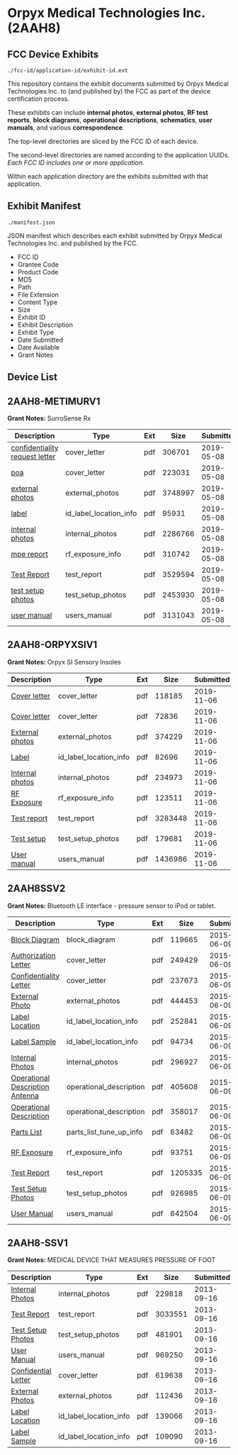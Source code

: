 # Orpyx Medical Technologies Inc. (2AAH8)
## FCC Device Exhibits

```
./fcc-id/application-id/exhibit-id.ext
```

This repository contains the exhibit documents submitted by Orpyx Medical Technologies Inc. to (and published by) the FCC as part of the device certification process.

These exhibits can include **internal photos**, **external photos**, **RF test reports**, **block diagrams**, **operational descriptions**, **schematics**, **user manuals**, and various **correspondence**.

The top-level directories are sliced by the FCC ID of each device.

The second-level directories are named according to the application UUIDs. *Each FCC ID includes one or more application.*

Within each application directory are the exhibits submitted with that application. 

## Exhibit Manifest

```
./manifest.json
```

JSON manifest which describes each exhibit submitted by Orpyx Medical Technologies Inc. and published by the FCC.

- FCC ID
- Grantee Code
- Product Code
- MD5
- Path
- File Extension
- Content Type
- Size
- Exhibit ID
- Exhibit Description
- Exhibit Type
- Date Submitted
- Date Available
- Grant Notes

## Device List
## 2AAH8-METIMURV1
**Grant Notes:** SurroSense Rx

| Description | Type | Ext | Size | Submitted | Available |
| ----------- | ---- | --- | ---- | --------- | --------- |
| [confidentiality request letter](2AAH8-METIMURV1/e5e7b40c8033d3de178252195611c7be/4266625.pdf) | cover_letter | pdf | 306701 | 2019-05-08 | 2019-05-08 |
| [poa](2AAH8-METIMURV1/e5e7b40c8033d3de178252195611c7be/4266626.pdf) | cover_letter | pdf | 223031 | 2019-05-08 | 2019-05-08 |
| [external photos](2AAH8-METIMURV1/e5e7b40c8033d3de178252195611c7be/4266624.pdf) | external_photos | pdf | 3748997 | 2019-05-08 | 2019-05-08 |
| [label](2AAH8-METIMURV1/e5e7b40c8033d3de178252195611c7be/4266628.pdf) | id_label_location_info | pdf | 95931 | 2019-05-08 | 2019-05-08 |
| [internal photos](2AAH8-METIMURV1/e5e7b40c8033d3de178252195611c7be/4266627.pdf) | internal_photos | pdf | 2286766 | 2019-05-08 | 2019-05-08 |
| [mpe report](2AAH8-METIMURV1/e5e7b40c8033d3de178252195611c7be/4266623.pdf) | rf_exposure_info | pdf | 310742 | 2019-05-08 | 2019-05-08 |
| [Test Report](2AAH8-METIMURV1/e5e7b40c8033d3de178252195611c7be/4266622.pdf) | test_report | pdf | 3529594 | 2019-05-08 | 2019-05-08 |
| [test setup photos](2AAH8-METIMURV1/e5e7b40c8033d3de178252195611c7be/4266629.pdf) | test_setup_photos | pdf | 2453930 | 2019-05-08 | 2019-05-08 |
| [user manual](2AAH8-METIMURV1/e5e7b40c8033d3de178252195611c7be/4266630.pdf) | users_manual | pdf | 3131043 | 2019-05-08 | 2019-05-08 |
## 2AAH8-ORPYXSIV1
**Grant Notes:** Orpyx SI Sensory Insoles

| Description | Type | Ext | Size | Submitted | Available |
| ----------- | ---- | --- | ---- | --------- | --------- |
| [Cover letter](2AAH8-ORPYXSIV1/8d93d61c6e2e48348b162fc7a7e8e43e/4505481.pdf) | cover_letter | pdf | 118185 | 2019-11-06 | 2019-11-06 |
| [Cover letter](2AAH8-ORPYXSIV1/8d93d61c6e2e48348b162fc7a7e8e43e/4505482.pdf) | cover_letter | pdf | 72836 | 2019-11-06 | 2019-11-06 |
| [External photos](2AAH8-ORPYXSIV1/8d93d61c6e2e48348b162fc7a7e8e43e/4505483.pdf) | external_photos | pdf | 374229 | 2019-11-06 | 2019-11-06 |
| [Label](2AAH8-ORPYXSIV1/8d93d61c6e2e48348b162fc7a7e8e43e/4505484.pdf) | id_label_location_info | pdf | 82696 | 2019-11-06 | 2019-11-06 |
| [Internal photos](2AAH8-ORPYXSIV1/8d93d61c6e2e48348b162fc7a7e8e43e/4505485.pdf) | internal_photos | pdf | 234973 | 2019-11-06 | 2019-11-06 |
| [RF Exposure](2AAH8-ORPYXSIV1/8d93d61c6e2e48348b162fc7a7e8e43e/4505487.pdf) | rf_exposure_info | pdf | 123511 | 2019-11-06 | 2019-11-06 |
| [Test report](2AAH8-ORPYXSIV1/8d93d61c6e2e48348b162fc7a7e8e43e/4505489.pdf) | test_report | pdf | 3283448 | 2019-11-06 | 2019-11-06 |
| [Test setup](2AAH8-ORPYXSIV1/8d93d61c6e2e48348b162fc7a7e8e43e/4505490.pdf) | test_setup_photos | pdf | 179681 | 2019-11-06 | 2019-11-06 |
| [User manual](2AAH8-ORPYXSIV1/8d93d61c6e2e48348b162fc7a7e8e43e/4505491.pdf) | users_manual | pdf | 1436986 | 2019-11-06 | 2019-11-06 |
## 2AAH8SSV2
**Grant Notes:** Bluetooth LE interface - pressure sensor to iPod or tablet.

| Description | Type | Ext | Size | Submitted | Available |
| ----------- | ---- | --- | ---- | --------- | --------- |
| [Block Diagram](2AAH8SSV2/2b1d2164d3fa6bbe90491c00f9c20879/2641848.pdf) | block_diagram | pdf | 119665 | 2015-06-09 | 2015-06-09 |
| [Authorization Letter](2AAH8SSV2/2b1d2164d3fa6bbe90491c00f9c20879/2641847.pdf) | cover_letter | pdf | 249429 | 2015-06-09 | 2015-06-09 |
| [Confidentiality Letter](2AAH8SSV2/2b1d2164d3fa6bbe90491c00f9c20879/2641849.pdf) | cover_letter | pdf | 237673 | 2015-06-09 | 2015-06-09 |
| [External Photo](2AAH8SSV2/2b1d2164d3fa6bbe90491c00f9c20879/2641850.pdf) | external_photos | pdf | 444453 | 2015-06-09 | 2015-06-09 |
| [Label Location](2AAH8SSV2/2b1d2164d3fa6bbe90491c00f9c20879/2641852.pdf) | id_label_location_info | pdf | 252841 | 2015-06-09 | 2015-06-09 |
| [Label Sample](2AAH8SSV2/2b1d2164d3fa6bbe90491c00f9c20879/2641853.pdf) | id_label_location_info | pdf | 94734 | 2015-06-09 | 2015-06-09 |
| [Internal Photos](2AAH8SSV2/2b1d2164d3fa6bbe90491c00f9c20879/2641851.pdf) | internal_photos | pdf | 296927 | 2015-06-09 | 2015-06-09 |
| [Operational Description Antenna](2AAH8SSV2/2b1d2164d3fa6bbe90491c00f9c20879/2641846.pdf) | operational_description | pdf | 405608 | 2015-06-09 | 2015-06-09 |
| [Operational Description](2AAH8SSV2/2b1d2164d3fa6bbe90491c00f9c20879/2641854.pdf) | operational_description | pdf | 358017 | 2015-06-09 | 2015-06-09 |
| [Parts List](2AAH8SSV2/2b1d2164d3fa6bbe90491c00f9c20879/2641855.pdf) | parts_list_tune_up_info | pdf | 63482 | 2015-06-09 | 2015-06-09 |
| [RF Exposure](2AAH8SSV2/2b1d2164d3fa6bbe90491c00f9c20879/2641856.pdf) | rf_exposure_info | pdf | 93751 | 2015-06-09 | 2015-06-09 |
| [Test Report](2AAH8SSV2/2b1d2164d3fa6bbe90491c00f9c20879/2641857.pdf) | test_report | pdf | 1205335 | 2015-06-09 | 2015-06-09 |
| [Test Setup Photos](2AAH8SSV2/2b1d2164d3fa6bbe90491c00f9c20879/2641858.pdf) | test_setup_photos | pdf | 926985 | 2015-06-09 | 2015-06-09 |
| [User Manual](2AAH8SSV2/2b1d2164d3fa6bbe90491c00f9c20879/2641859.pdf) | users_manual | pdf | 642504 | 2015-06-09 | 2015-06-09 |
## 2AAH8-SSV1
**Grant Notes:** MEDICAL DEVICE THAT MEASURES PRESSURE OF FOOT

| Description | Type | Ext | Size | Submitted | Available |
| ----------- | ---- | --- | ---- | --------- | --------- |
| [Internal Photos](2AAH8-SSV1/7f3cc13895efadb9475f0b6df7855a80/2072920.pdf) | internal_photos | pdf | 229818 | 2013-09-16 | 2013-09-16 |
| [Test Report](2AAH8-SSV1/7f3cc13895efadb9475f0b6df7855a80/2072923.pdf) | test_report | pdf | 3033551 | 2013-09-16 | 2013-09-16 |
| [Test Setup Photos](2AAH8-SSV1/7f3cc13895efadb9475f0b6df7855a80/2072925.pdf) | test_setup_photos | pdf | 481901 | 2013-09-16 | 2013-09-16 |
| [User Manual](2AAH8-SSV1/7f3cc13895efadb9475f0b6df7855a80/2072924.pdf) | users_manual | pdf | 969250 | 2013-09-16 | 2013-09-16 |
| [Confidential Letter](2AAH8-SSV1/7f3cc13895efadb9475f0b6df7855a80/2072918.pdf) | cover_letter | pdf | 619638 | 2013-09-16 | 2013-09-16 |
| [External Photos](2AAH8-SSV1/7f3cc13895efadb9475f0b6df7855a80/2072919.pdf) | external_photos | pdf | 112436 | 2013-09-16 | 2013-09-16 |
| [Label Location](2AAH8-SSV1/7f3cc13895efadb9475f0b6df7855a80/2072921.pdf) | id_label_location_info | pdf | 139066 | 2013-09-16 | 2013-09-16 |
| [Label Sample](2AAH8-SSV1/7f3cc13895efadb9475f0b6df7855a80/2072922.pdf) | id_label_location_info | pdf | 109090 | 2013-09-16 | 2013-09-16 |
